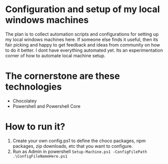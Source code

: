 # Configuration and setup of my local windows machines

The plan is to collect automation scripts and configurations for setting up my local windows machines here. If someone else finds it useful, then its fair picking and happy to get feedback and ideas from community on how to do it better. I dont have everything automated yet.
Its an experimentation corner of how to automate local machine setup.

# The cornerstone are these technologies

- Chocolatey
- Powershell and Powershell Core 

# How to run it?

1. Create your own config.ps1 to define the choco packages, npm packages, zip downloads, etc that you want to configure.
2. Run as Admin in powershell `Setup-Machine.ps1 -ConfigFilePath .\ConfigFileNameHere.ps1`